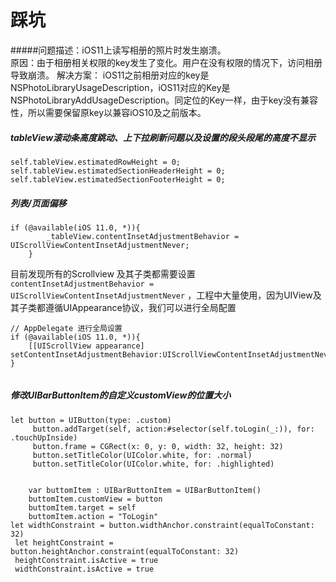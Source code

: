 # 踩坑

#####问题描述：iOS11上读写相册的照片时发生崩溃。     
原因：由于相册相关权限的key发生了变化。用户在没有权限的情况下，访问相册导致崩溃。 
解决方案： 
iOS11之前相册对应的key是NSPhotoLibraryUsageDescription，iOS11对应的Key是NSPhotoLibraryAddUsageDescription。同定位的Key一样，由于key没有兼容性，所以需要保留原key以兼容iOS10及之前版本。

##### tableView滚动条高度跳动、上下拉刷新问题以及设置的段头段尾的高度不显示
```
self.tableView.estimatedRowHeight = 0;
self.tableView.estimatedSectionHeaderHeight = 0;
self.tableView.estimatedSectionFooterHeight = 0;
```
##### 列表/页面偏移
```
if (@available(iOS 11.0, *)){
        _tableView.contentInsetAdjustmentBehavior = UIScrollViewContentInsetAdjustmentNever;
    }
```
目前发现所有的Scrollview 及其子类都需要设置     `contentInsetAdjustmentBehavior = UIScrollViewContentInsetAdjustmentNever` ，工程中大量使用，因为UIView及其子类都遵循UIAppearance协议，我们可以进行全局配置

```
// AppDelegate 进行全局设置
if (@available(iOS 11.0, *)){
    [[UIScrollView appearance] setContentInsetAdjustmentBehavior:UIScrollViewContentInsetAdjustmentNever];
}
    
```

##### 修改UIBarButtonItem的自定义customView的位置大小
```
let button = UIButton(type: .custom)
     button.addTarget(self, action:#selector(self.toLogin(_:)), for: .touchUpInside)
     button.frame = CGRect(x: 0, y: 0, width: 32, height: 32)
     button.setTitleColor(UIColor.white, for: .normal)
     button.setTitleColor(UIColor.white, for: .highlighted)


    var buttomItem : UIBarButtonItem = UIBarButtonItem()
    buttomItem.customView = button
    buttomItem.target = self
    buttomItem.action = "ToLogin"
let widthConstraint = button.widthAnchor.constraint(equalToConstant: 32)
 let heightConstraint = button.heightAnchor.constraint(equalToConstant: 32)
 heightConstraint.isActive = true
 widthConstraint.isActive = true
 ```